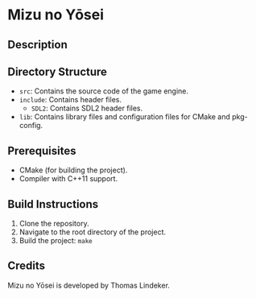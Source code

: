 # Mizu no Yōsei

## Description


## Directory Structure
- `src`: Contains the source code of the game engine.
- `include`: Contains header files.
  - `SDL2`: Contains SDL2 header files.
- `lib`: Contains library files and configuration files for CMake and pkg-config.

## Prerequisites
- CMake (for building the project).
- Compiler with C++11 support.

## Build Instructions
1. Clone the repository.
2. Navigate to the root directory of the project.
3. Build the project: `make`


## Credits
Mizu no Yōsei is developed by Thomas Lindeker.
